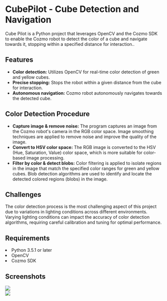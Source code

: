 <h1>CubePilot - Cube Detection and Navigation</h1> 
 <p>Cube Pilot is a Python project that leverages OpenCV and the Cozmo SDK to enable the Cozmo robot to detect the color of a cube and navigate towards it, stopping within a specified distance for interaction..</p>

<h2>Features</h2>

- <b>Color detection:</b> Utilizes OpenCV for real-time color detection of green and yellow cubes.
- <b>Precise stopping:</b> Stops the robot within a given distance from the cube for interaction.
- <b>Autonomous navigation:</b> Cozmo robot autonomously navigates towards the detected cube.

<h2>Color Detection Procedure</h2>

- <b>Capture image & remove noise:</b> The program captures an image from the Cozmo robot's camera in the RGB color space. Image smoothing techniques are applied to remove noise and improve the quality of the image.
- <b>Convert to HSV color space:</b> The RGB image is converted to the HSV (Hue, Saturation, Value) color space, which is more suitable for color-based image processing.
- <b>Filter by color & detect blobs:</b> Color filtering is applied to isolate regions in the image that match the specified color ranges for green and yellow cubes. Blob detection algorithms are used to identify and locate the detected colored regions (blobs) in the image.


<h2>Challenges</h2>
The color detection process is the most challenging aspect of this project due to variations in lighting conditions across different environments. Varying lighting conditions can impact the accuracy of color detection algorithms, requiring careful calibration and tuning for optimal performance.
 

<h2>Requirements</h2>
<li>Python 3.5.1 or later</li>
<li> OpenCV</li>
<li>Cozmo SDK</li>

<h2>Screenshots</h2>
<div><img src="https://imgur.com/cDrIpVY.png"/> </div>
<div><img src="https://imgur.com/tQ7852Y.png"/> </div>

